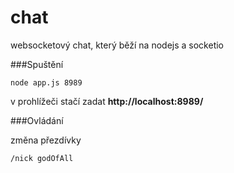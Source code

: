 chat
====

websocketový chat, který běží na nodejs a socketio

###Spuštění

```
node app.js 8989
```

v prohlížeči stačí zadat **http://localhost:8989/**

###Ovládání

změna přezdívky
```
/nick godOfAll
```
